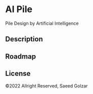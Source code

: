 # AI Pile
Pile Design by Artificial Intelligence

## Description

## Roadmap

## License

©2022 Allright Reserved, Saeed Golzar
